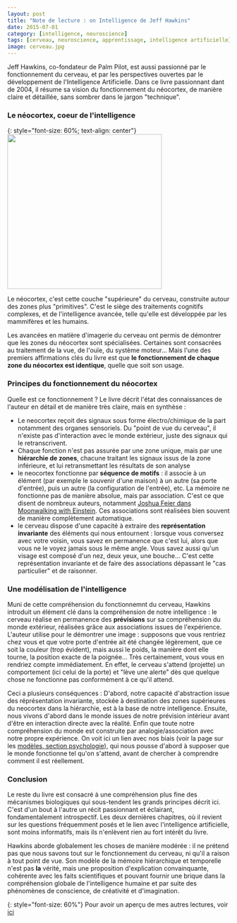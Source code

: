 ```yaml
---
layout: post
title: "Note de lecture : on Intelligence de Jeff Hawkins"
date: 2015-07-01
category: [intelligence, neuroscience]
tags: [cerveau, neuroscience, apprentissage, intelligence artificielle]
image: cerveau.jpg
---
```


Jeff Hawkins, co-fondateur de Palm Pilot, est aussi passionné par le fonctionnement du cerveau, et par les perspectives ouvertes par le développement de l'Intelligence Artificielle. Dans ce livre passionnant dant de 2004, il résume sa vision du fonctionnement du néocortex, de manière claire et détaillée, sans sombrer dans le jargon "technique".

<!--more-->

### Le néocortex, coeur de l'intelligence ###

{: style="font-size: 60%; text-align: center"} 
<img src="/images/blog/neocortex.jpg" width="350px" />

Le néocortex, c'est cette couche "supérieure" du cerveau, construite autour des zones plus "primitives". C'est le siège des traitements cognitifs complexes, et de l'intelligence avancée, telle qu'elle est développée par les mammifères et les humains. 

Les avancées en matière d'imagerie du cerveau ont permis de démontrer que  les zones du néocortex sont spécialisées. Certaines sont consacrées au traitement de la vue, de l'ouïe, du système moteur... Mais l'une des premiers affirmations clés du livre est que **le fonctionnement de chaque zone du néocortex est identique**, quelle que soit son usage.

### Principes du fonctionnement  du néocortex ###

Quelle est ce fonctionnement ? Le livre décrit l'état des connaissances de l'auteur en détail et de manière très claire, mais en synthèse :


- Le neocortex reçoit des signaux sous forme électro/chimique de la part notamment des organes sensoriels. Du "point de vue du cerveau", il n'existe pas d'interaction avec le monde extérieur, juste des signaux qui le retranscrivent.
- Chaque fonction n'est pas assurée par une zone unique, mais par une **hiérarchie de zones**, chacune traitant les signaux issus de la zone inférieure, et lui retransmettant les résultats de son analyse
- le neocortex fonctionne par **séquence de motifs** : il associe à un élément (par exemple le souvenir d'une maison) à un autre (sa porte d'entrée), puis un autre (la configuration de l'entrée), etc. La mémoire ne fonctionne pas de manière absolue, mais par association. C'est ce que disent de nombreux auteurs, notamment [Joshua Feier dans Moonwalking with Einstein](http://www.bordet.info/blog/2015/05/27/Palais-memoriel.html). Ces associations sont réalisées bien souvent de manière complètement automatique.
- le cerveau dispose d'une capacité à extraire des **représentation invariante** des éléments qui nous entournent : lorsque vous conversez avec votre voisin, vous savez en permanence que c'est lui, alors que vous ne le voyez jamais sous le même angle. Vous savez aussi qu'un visage est composé d'un nez, deux yeux, une bouche... C'est cette représentation invariante et de faire des associations dépassant le "cas particulier" et de raisonner.

### Une modélisation de l'intelligence ###

Muni de cette compréhension du fonctionnemnt du cerveau, Hawkins introduit un élément clé dans la compréhension de notre intelligence : le cerveau réalise en permanence des **prévisions** sur sa compréhension du monde extérieur, réalisées grâce aux associations issues de l'expérience. L'auteur utilise pour le démontrer une image : supposons que vous rentriez chez vous et que votre porte d'entrée ait été changée légèrement, que ce soit la couleur (trop évident), mais aussi le poids, la manière dont elle tourne, la position exacte de la poignée... Très certainement, vous vous en rendriez compte immédiatement. En effet, le cerveau s'attend (projette) un comportement (ici celui de la porte) et "lève une alerte" dès que quelque chose ne fonctionne pas conformément à ce qu'il attend.

Ceci a plusieurs conséquences : D'abord, notre capacité d'abstraction issue des réprésentation invariante, stockée à destination des zones supérieures du neocortex dans la hiérarchie, est à la base de notre intelligence. Ensuite, nous vivons d'abord dans le monde issues de notre prévision intérieur avant d'être en interaction directe avec la réalité. Enfin que toute notre compréhension du monde est construite par analogie/association avec notre propre expérience. On voit ici un lien avec nos biais (voir la page sur les [modèles, section psychologie](http://www.bordet.info/blog/2015/05/17/les%20mod%C3%A8les%20mentaux.html)), qui nous pousse d'abord à supposer que le monde fonctionne tel qu'on s'attend, avant de chercher à comprendre comment il est réellement. 

### Conclusion ###

Le reste du livre est consacré à une compréhension plus fine des mécanismes biologiques qui sous-tendent les grands principes décrit ici. C'est d'un bout à l'autre un récit passionnant et éclairant, fondamentalement introspectif. Les deux dernières chapitres, où il revient sur les questions fréquemment posés et le lien avec l'intelligence artificielle, sont moins informatifs, mais ils n'enlèvent rien au fort intérêt du livre.

Hawkins aborde globalement les choses de manière modérée : il ne prétend pas que nous savons tout sur le fonctionnement du cerveau, ni qu'il a raison à tout point de vue. Son modèle de la mémoire hiérarchique et temporelle n'est pas **la** vérité, mais une proposition d'explication convainquante, cohérente avec les faits scientifiques et pouvant fournir une brique dans la compréhension globale de l'intelligence humaine et par suite des phénomènes de conscience, de créativité et d'imagination.    


{: style="font-size: 60%"}
Pour avoir un aperçu de mes autres lectures, voir [ici](http://www.bordet.info/reading/) 